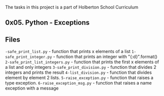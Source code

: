 The tasks in this project is a part of Holberton School Curriculum
## 0x05. Python - Exceptions

## Files
`-safe_print_list.py` - function that prints x elements of a list
`1-safe_print_integer.py` - function that prints an integer with "{:d}".format()
`2-safe_print_list_integers.py` - function that prints the first x elements of a list and only integers
`3-safe_print_division.py` - function that divides 2 integers and prints the result
`4-list_division.py` - function that divides element by element 2 lists.
`5-raise_exception.py` - function that raises a type exception.
`6-raise_exception_msg.py` - function that raises a name exception with a message
